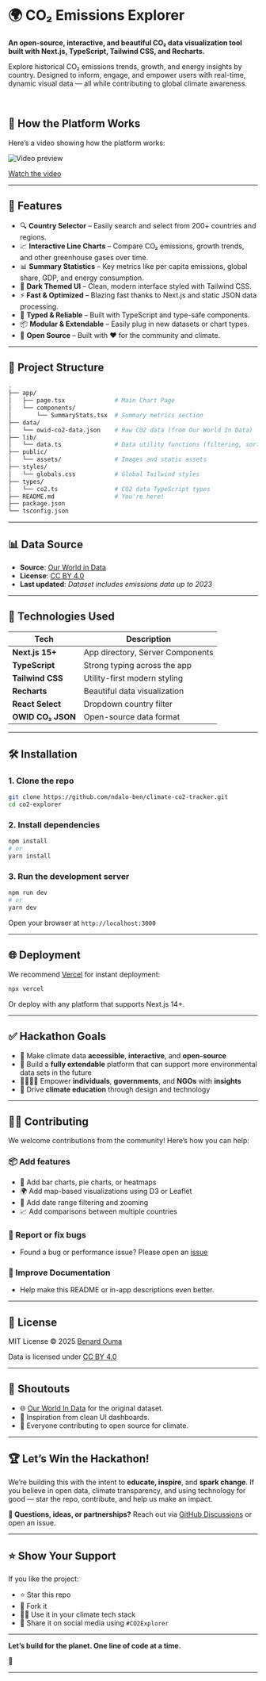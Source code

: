 # 🌍 CO₂ Emissions Explorer

**An open-source, interactive, and beautiful CO₂ data visualization tool built with Next.js, TypeScript, Tailwind CSS, and Recharts.**

Explore historical CO₂ emissions trends, growth, and energy insights by country. Designed to inform, engage, and empower users with real-time, dynamic visual data — all while contributing to global climate awareness.

<br/>

## 🎥 How the Platform Works

Here’s a video showing how the platform works:

![Video preview](/video-preview.png)  <!-- Replace with actual screenshot or GIF -->

[Watch the video](/public/videos/how-it-works.mp4)


---

## 🚀 Features

- 🔍 **Country Selector** – Easily search and select from 200+ countries and regions.
- 📈 **Interactive Line Charts** – Compare CO₂ emissions, growth trends, and other greenhouse gases over time.
- 📊 **Summary Statistics** – Key metrics like per capita emissions, global share, GDP, and energy consumption.
- 🎨 **Dark Themed UI** – Clean, modern interface styled with Tailwind CSS.
- ⚡ **Fast & Optimized** – Blazing fast thanks to Next.js and static JSON data processing.
- 🧠 **Typed & Reliable** – Built with TypeScript and type-safe components.
- 📦 **Modular & Extendable** – Easily plug in new datasets or chart types.
- 👐 **Open Source** – Built with ❤️ for the community and climate.

---

## 📁 Project Structure

```bash
.
├── app/
│   ├── page.tsx              # Main Chart Page
│   └── components/
│       └── SummaryStats.tsx  # Summary metrics section
├── data/
│   └── owid-co2-data.json    # Raw CO2 data (from Our World In Data)
├── lib/
│   └── data.ts               # Data utility functions (filtering, sorting, etc.)
├── public/
│   └── assets/               # Images and static assets
├── styles/
│   └── globals.css           # Global Tailwind styles
├── types/
│   └── co2.ts                # CO2 data TypeScript types
├── README.md                 # You're here!
├── package.json
└── tsconfig.json
```

---

## 📊 Data Source

- **Source**: [Our World in Data](https://github.com/owid/co2-data)
- **License**: [CC BY 4.0](https://creativecommons.org/licenses/by/4.0/)
- **Last updated**: *Dataset includes emissions data up to 2023*

---

## 🧠 Technologies Used

| Tech         | Description                         |
|--------------|-------------------------------------|
| **Next.js 15+** | App directory, Server Components |
| **TypeScript** | Strong typing across the app      |
| **Tailwind CSS** | Utility-first modern styling    |
| **Recharts** | Beautiful data visualization       |
| **React Select** | Dropdown country filter         |
| **OWID CO₂ JSON** | Open-source data format        |

---

## 🛠️ Installation

### 1. Clone the repo

```bash
git clone https://github.com/ndalo-ben/climate-co2-tracker.git
cd co2-explorer
```

### 2. Install dependencies

```bash
npm install
# or
yarn install
```

### 3. Run the development server

```bash
npm run dev
# or
yarn dev
```

Open your browser at `http://localhost:3000`

---

## 🌐 Deployment

We recommend [Vercel](https://vercel.com/) for instant deployment:

```bash
npx vercel
```

Or deploy with any platform that supports Next.js 14+.

---

## ✅ Hackathon Goals

- 📡 Make climate data **accessible**, **interactive**, and **open-source**
- 🧩 Build a **fully extendable** platform that can support more environmental data sets in the future
- 👨‍👩‍👧‍👦 Empower **individuals**, **governments**, and **NGOs** with **insights**
- 💚 Drive **climate education** through design and technology

---

## 🙋‍♀️ Contributing

We welcome contributions from the community! Here’s how you can help:

### 📦 Add features

- 🌟 Add bar charts, pie charts, or heatmaps
- 🌍 Add map-based visualizations using D3 or Leaflet
- 📅 Add date range filtering and zooming
- 📈 Add comparisons between multiple countries

### 🐛 Report or fix bugs

- Found a bug or performance issue? Please open an [issue](https://github.com/ndalo-ben/climate-co2-tracker/issues)

### 📘 Improve Documentation

- Help make this README or in-app descriptions even better.

---

## 🔐 License

MIT License © 2025 [Benard Ouma](https://github.com/ndalo-ben)

Data is licensed under [CC BY 4.0](https://creativecommons.org/licenses/by/4.0/)

---

## 📣 Shoutouts

- 🌐 [Our World In Data](https://ourworldindata.org/co2-emissions) for the original dataset.
- 🎨 Inspiration from clean UI dashboards.
- 🤝 Everyone contributing to open source for climate.

---

## 🏆 Let’s Win the Hackathon!

We’re building this with the intent to **educate, inspire**, and **spark change**. If you believe in open data, climate transparency, and using technology for good — star the repo, contribute, and help us make an impact.

**💬 Questions, ideas, or partnerships?** Reach out via [GitHub Discussions](https://github.com/ndalo-ben/climate-co2-tracker/discussions) or open an issue.

---

## ⭐️ Show Your Support

If you like the project:

- ⭐️ Star this repo
- 🍴 Fork it
- 🧑‍💻 Use it in your climate tech stack
- 💬 Share it on social media using `#CO2Explorer`

---

**Let’s build for the planet. One line of code at a time.**

🌿

---
